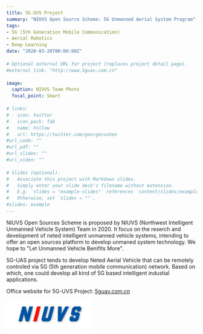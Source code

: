 ```yaml
---
title: 5G-UVS Project
summary: "NIUVS Open Source Scheme: 5G Unmanned Aerial System Program"
tags:
- 5G (5th Generation Mobile Communication)
- Aerial Robotics
- Deep Learning
date: "2020-03-20T00:00:00Z"

# Optional external URL for project (replaces project detail page).
#external_link: "http://www.5guav.com.cn"

image:
  caption: NIUVS Team Photo
  focal_point: Smart

# links:
# - icon: twitter
#   icon_pack: fab
#   name: Follow
#   url: https://twitter.com/georgecushen
#url_code: ""
#url_pdf: ""
#url_slides: ""
#url_video: ""

# Slides (optional).
#   Associate this project with Markdown slides.
#   Simply enter your slide deck's filename without extension.
#   E.g. `slides = "example-slides"` references `content/slides/example-slides.md`.
#   Otherwise, set `slides = ""`.
#slides: example
---
```


NIUVS Open Sources Scheme is proposed by NIUVS (Northwest Intelligent Unmanned Vehicle System) Team in 2020. It focus on the reserch and development of neted intelligent unmanned vehicle systems, intending to offer an open sources platform to develop unmaned system technology. We hope to "Let Unmanned Vehicle Benifits More".

5G-UAS project tends to develop Neted Aerial Vehicle that can be remotely controled via 5G (5th generation mobile communication) network. Based on which, one could develop all kind of 5G based intelligent industial applications.

Office website for 5G-UVS Project: [5guav.com.cn](http://www.5guav.com.cn)

[![](https://raw.githubusercontent.com/ShuboLiu/ShuboLiu-AcademicBio/master/content/project/example/LOGO.png "Official Website")](http://www.5guav.com.cn)